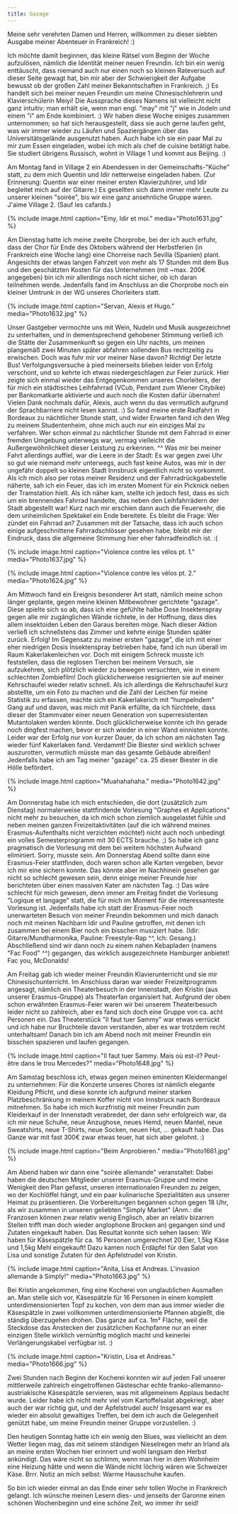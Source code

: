 ```yaml
---
title: Gazage
---
```


Meine sehr verehrten Damen und Herren, willkommen zu dieser siebten Ausgabe meiner Abenteuer in Frankreich! :)

Ich möchte damit beginnen, das kleine Rätsel vom Beginn der Woche aufzulösen, nämlich die Identität meiner neuen Freundin. Ich bin ein wenig enttäuscht, dass niemand auch nur einen noch so kleinen Rateversuch auf dieser Seite gewagt hat, bin mir aber der Schwierigkeit der Aufgabe bewusst ob der großen Zahl meiner Bekanntschaften in Frankreich. ;) Es handelt sich bei meiner neuen Freundin um meine Chinesischlehrerin und Klavierschülerin Meiyi! Die Aussprache dieses Namens ist vielleicht nicht ganz intuitiv; man erhält sie, wenn man engl. "may" mit "j" wie in Jodeln und einem "i" am Ende kombiniert. :)
Wir haben diese Woche einiges zusammen unternommen; so hat sich herausgestellt, dass sie auch gerne laufen geht, was wir immer wieder zu Läufen und Spaziergängen über das Universitätsgelände ausgenutzt haben. Auch habe ich sie ein paar Mal zu mir zum Essen eingeladen, wobei ich mich als chef de cuisine betätigt habe. Sie studiert übrigens Russisch, wohnt in Village 1 und kommt aus Beijing. :)

Am Montag fand in Village 2 ein Abendessen in der Gemeinschafts-"Küche" statt, zu dem mich Quentin und Idir netterweise eingeladen haben. (Zur Erinnerung: Quentin war einer meiner ersten Klavierzuhörer, und Idir begleitet mich auf der Gitarre.) Es gesellten sich dann immer mehr Leute zu unserer kleinen "soirée", bis wir eine ganz ansehnliche Gruppe waren. J'aime Village 2. (Sauf les cafards.)

{% include image.html caption="Emy, Idir et moi." media="Photo1631.jpg" %}

Am Dienstag hatte ich meine zweite Chorprobe, bei der ich auch erfuhr, dass der Chor für Ende des Oktobers während der Herbstferien (in Frankreich eine Woche lang) eine Chorreise nach Sevilla (Spanien) plant. Angesichts der etwas langen Fahrzeit von mehr als 17 Stunden mit dem Bus und den geschätzten Kosten für das Unternehmen (mit ~max. 200€ angegeben) bin ich mir allerdings noch nicht sicher, ob ich daran teilnehmen werde. Jedenfalls fand im Anschluss an die Chorprobe noch ein kleiner Umtrunk in der WG unseres Chorleiters statt.

{% include image.html caption="Servan, Alexis et Hugo." media="Photo1632.jpg" %}

Unser Gastgeber vermochte uns mit Wein, Nudeln und Musik ausgezeichnet zu unterhalten, und in dementsprechend gehobener Stimmung verließ ich die Stätte der Zusammenkunft so gegen ein Uhr nachts, um meinen plangemäß zwei Minuten später abfahren sollenden Bus rechtzeitig zu erwischen. Doch was fuhr mir vor meiner Nase davon? Richtig! Der letzte Bus! Verfolgungsversuche à pied meinerseits blieben leider von Erfolg verschont, und so kehrte ich etwas niedergeschlagen zur Feier zurück. Hier zeigte sich einmal wieder das Entgegenkommen unseres Chorleiters, der für mich ein städtisches Leihfahrrad (VCub, Pendant zum Wiener Citybike) per Bankomatkarte aktivierte und auch noch die Kosten dafür übernahm! Vielen Dank nochmals dafür, Alexis, auch wenn du das vermutlich aufgrund der Sprachbarriere nicht lesen kannst. :) So fand meine erste Radfahrt in Bordeaux zu nächtlicher Stunde statt, und wider Erwarten fand ich den Weg zu meinem Studentenheim, ohne mich auch nur ein einziges Mal zu verfahren. Wer schon einmal zu nächtlicher Stunde mit dem Fahrrad in einer fremden Umgebung unterwegs war, vermag vielleicht die Außergewöhnlichkeit dieser Leistung zu erkennen. ^^ Was mir bei meiner Fahrt allerdings auffiel, war die Leere in der Stadt: Es war gegen zwei Uhr so gut wie niemand mehr unterwegs, auch fast keine Autos, was mir in der ungefähr doppelt so kleinen Stadt Innsbruck eigentlich nicht so vorkommt.
Als ich mich also per rotas meiner Residenz und der Fahrradrückgabestelle näherte, sah ich ein Feuer, das ich im ersten Moment für ein Picknick neben der Tramstation hielt. Als ich näher kam, stellte ich jedoch fest, dass es sich um ein brennendes Fahrrad handelte, das neben den Leihfahrrädern der Stadt abgestellt war! Kurz nach mir erschien dann auch die Feuerwehr, die dem unheimlichen Spektakel ein Ende bereitete. Es bleibt die Frage: Wer zündet ein Fahrrad an? Zusammen mit der Tatsache, dass ich auch schon einige aufgeschnittene Fahrradschlösser gesehen habe, bleibt mir der Eindruck, dass die allgemeine Stimmung hier eher fahrradfeindlich ist. :(

{% include image.html caption="Violence contre les vélos pt. 1." media="Photo1637.jpg" %}

{% include image.html caption="Violence contre les vélos pt. 2." media="Photo1624.jpg" %}

Am Mittwoch fand ein Ereignis besonderer Art statt, nämlich meine schon länger geplante, gegen meine kleinen Mitbewohner gerichtete "gazage". Diese spielte sich so ab, dass ich eine gefühlte halbe Dose Insektenspray gegen alle mir zugänglichen Wände richtete, in der Hoffnung, dass dies allem insektoiden Leben den Garaus bereiten möge. Nach dieser Aktion verließ ich schnellstens das Zimmer und kehrte einige Stunden später zurück. Erfolg! Im Gegensatz zu meiner ersten "gazage", die ich mit einer eher niedrigen Dosis Insektenspray betrieben habe, fand ich nun überall im Raum Kakerlakenleichen vor. Doch mit einigem Schreck musste ich feststellen, dass die reglosen Tierchen bei meinem Versuch, sie aufzukehren, sich plötzlich wieder zu bewegen versuchten, wie in einem schlechten Zombiefilm! Doch glücklicherweise resignierten sie auf meiner Kehrschaufel wieder relativ schnell. Als ich allerdings die Kehrschaufel kurz abstellte, um ein Foto zu machen und die Zahl der Leichen für meine Statistik zu erfassen, machte sich ein Kakerlakerich mit "humpelndem" Gang auf und davon, was mich mit Panik erfüllte, da ich fürchtete, dass dieser der Stammvater einer neuen Generation von superresistenten Mutantolaken werden könnte. Doch glücklicherweise konnte ich ihn gerade noch dingfest machen, bevor er sich wieder in einer Wand einnisten konnte. Leider war der Erfolg nur von kurzer Dauer, da ich schon am nächsten Tag wieder fünf Kakerlaken fand. Verdammt! Die Biester sind wirklich schwer auszurotten, vermutlich müsste man das gesamte Gebäude abreißen! Jedenfalls habe ich am Tag meiner "gazage" ca. 25 dieser Biester in die Hölle befördert.

{% include image.html caption="Muahahahaha." media="Photo1642.jpg" %}

Am Donnerstag habe ich mich entschieden, die dort (zusätzlich zum Dienstag) normalerweise stattfindende Vorlesung "Graphes et Applications" nicht mehr zu besuchen, da ich mich schon ziemlich ausgelastet fühle und neben meinen ganzen Freizeitaktivitäten (auf die ich während meines Erasmus-Aufenthalts nicht verzichten möchte!) nicht auch noch unbedingt ein volles Semesterprogramm mit 30 ECTS brauche. ;) So habe ich ganz pragmatisch die Vorlesung mit dem bei weitem höchsten Aufwand eliminiert. Sorry, musste sein.
Am Donnerstag Abend sollte dann eine Erasmus-Feier stattfinden, doch waren schon alle Karten vergeben, bevor ich mir eine sichern konnte. Das könnte aber im Nachhinein gesehen gar nicht so schlecht gewesen sein, denn einige meiner Freunde hier berichteten über einen massiven Kater am nächsten Tag. :) Das wäre schlecht für mich gewesen, denn immer am Freitag findet die Vorlesung "Logique et langage" statt, die für mich im Moment für die interessanteste Vorlesung ist. Jedenfalls habe ich statt der Erasmus-Feier noch unerwarteten Besuch von meiner Freundin bekommen und mich danach noch mit meinen Nachbarn Idir und Pauline getroffen, mit denen ich zusammen bei einem Bier noch ein bisschen musiziert habe. (Idir: Gitarre/Mundharmonika, Pauline: Freestyle-Rap ^^, Ich: Gesang.) Abschließend sind wir dann noch zu einem nahen Kebapladen (namens "Fac Food" ^^) gegangen, das wirklich ausgezeichnete Hamburger anbietet! Fac you, McDonalds!

Am Freitag gab ich wieder meiner Freundin Klavierunterricht und sie mir Chinesischunterricht. Im Anschluss daran war wieder Freizeitprogramm angesagt, nämlich ein Theaterbesuch in der Innenstadt, den Kristin (aus unserer Erasmus-Gruppe) als Theaterfan organisiert hat. Aufgrund der oben schon erwähnten Erasmus-Feier waren wir bei unserem Theaterbesuch leider nicht so zahlreich, aber es fand sich doch eine Gruppe von ca. acht Personen ein. Das Theaterstück "Il faut tuer Sammy" war etwas verrückt und ich habe nur Bruchteile davon verstanden, aber es war trotzdem recht unterhaltsam! Danach bin ich am Abend noch mit meiner Freundin ein bisschen spazieren und laufen gegangen.

{% include image.html caption="Il faut tuer Sammy. Mais où est-il? Peut-être dans le trou Mercedes?" media="Photo1648.jpg" %}

Am Samstag beschloss ich, etwas gegen meinen eminenten Kleidermangel zu unternehmen: Für die Konzerte unseres Chores ist nämlich elegante Kleidung Pflicht, und diese konnte ich aufgrund meiner starken Platzbeschränkung in meinem Koffer nicht von Innsbruck nach Bordeaux mitnehmen. So habe ich mich kurzfristig mit meiner Freundin zum Kleiderkauf in der Innenstadt verabredet, der dann sehr erfolgreich war, da ich mir neue Schuhe, neue Anzughose, neues Hemd, neuen Mantel, neue Sweatshirts, neue T-Shirts, neue Socken, neuen Hut, ... gekauft habe. Das Ganze war mit fast 300€ zwar etwas teuer, hat sich aber gelohnt. :)

{% include image.html caption="Beim Anprobieren." media="Photo1661.jpg" %}

Am Abend haben wir dann eine "soirée allemande" veranstaltet: Dabei haben die deutschen Mitglieder unserer Erasmus-Gruppe und meine Wenigkeit den Plan gefasst, unseren internationalen Freunden zu zeigen, wo der Kochlöffel hängt, und ein paar kulinarische Spezialitäten aus unserer Heimat zu präsentieren. Die Vorbereitungen begannen schon gegen 18 Uhr, als wir zusammen in unseren geliebten "Simply Market" (Anm.: die Franzosen können zwar relativ wenig Englisch, aber an relativ bizarren Stellen trifft man doch wieder anglophone Brocken an) gegangen sind und Zutaten eingekauft haben. Das Resultat konnte sich sehen lassen: Wir haben für Käsespätzle für ca. 16 Personen umgerechnet 20 Eier, 1,5kg Käse und 1,5kg Mehl eingekauft! Dazu kamen noch Erdäpfel für den Salat von Lisa und sonstige Zutaten für den Apfelstrudel von Kristin.

{% include image.html caption="Anita, Lisa et Andreas. L'invasion allemande à Simply!" media="Photo1663.jpg" %}

Bei Kristin angekommen, fing eine Kocherei von unglaublichen Ausmaßen an. Man stelle sich vor, Käsespätzle für 16 Personen in einem komplett unterdimensionierten Topf zu kochen, von dem man aus immer wieder die Käsespätzle in zwei vollkommen unterdimensionierte Pfannen abgießt, die ständig überzugehen drohen. Das ganze auf ca. 1m² Fläche, weil die Steckdose das Anstecken der zusätzlichen Kochpfanne nur an einer einzigen Stelle wirklich vernünftig möglich macht und keinerlei Verlängerungskabel verfügbar ist. :)

{% include image.html caption="Kristin, Lisa et Andreas." media="Photo1666.jpg" %}

Zwei Stunden nach Beginn der Kocherei konnten wir auf jeden Fall unserer mittlerweile zahlreich eingetroffenen Gästeschar echte franko-allemanno-austriakische Käsespätzle servieren, was mit allgemeinem Applaus bedacht wurde. Leider habe ich nicht mehr viel vom Kartoffelsalat abgekriegt, aber auch der war richtig gut, und der Apfelstrudel auch! Insgesamt war es wieder ein absolut gewaltiges Treffen, bei dem ich auch die Gelegenheit genützt habe, um meine Freundin meiner Gruppe vorzustellen. :)

Den heutigen Sonntag hatte ich ein wenig den Blues, was vielleicht an dem Wetter liegen mag, das mit seinem ständigen Nieselregen mehr an Irland als an meine ersten Wochen hier erinnert und wohl langsam den Herbst ankündigt. Das wäre nicht so schlimm, wenn man hier in dem Wohnheim eine Heizung hätte und wenn die Wände nicht löchrig wären wie Schweizer Käse. Brrr. Notiz an mich selbst: Warme Hausschuhe kaufen.

So bin ich wieder einmal an das Ende einer sehr tollen Woche in Frankreich gelangt. Ich wünsche meinen Lesern dies- und jenseits der Garonne einen schönen Wochenbeginn und eine schöne Zeit, wo immer ihr seid!

